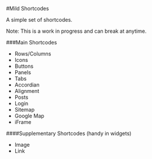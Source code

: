 #Mild Shortcodes

A simple set of shortcodes.

Note: This is a work in progress and can break at anytime.

###Main Shortcodes
* Rows/Columns
* Icons
* Buttons
* Panels
* Tabs
* Accordian
* Alignment
* Posts
* Login
* Sitemap
* Google Map
* iFrame

####Supplementary Shortcodes (handy in widgets)
* Image
* Link